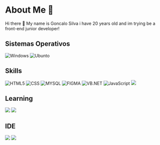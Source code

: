 # About Me 👀
Hi there 👋 
My name is Goncalo Silva i have 20 years old and im trying be a front-end junior developer!

## Sistemas Operativos
![Windows](https://img.shields.io/badge/Windows-0078D6?style=for-the-badge&logo=windows&logoColor=white)
![Ubunto](https://img.shields.io/badge/Ubuntu-E95420?style=for-the-badge&logo=ubuntu&logoColor=white)

## Skills

![HTML5](https://img.shields.io/badge/HTML5-E34F26?style=for-the-badge&logo=html5&logoColor=white)
![CSS](https://img.shields.io/badge/CSS3-1572B6?style=for-the-badge&logo=css3&logoColor=white)
![MYSQL](https://img.shields.io/badge/MySQL-005C84?style=for-the-badge&logo=mysql&logoColor=white
)
![FIGMA](https://img.shields.io/badge/Figma-F24E1E?style=for-the-badge&logo=figma&logoColor=white)
![VB.NET](https://img.shields.io/badge/.NET-5C2D91?style=for-the-badge&logo=.net&logoColor=white)
![JavaScript](https://img.shields.io/badge/JavaScript-F7DF1E?style=for-the-badge&logo=javascript&logoColor=black
)
![](https://img.shields.io/badge/Microsoft_Access-A4373A?style=for-the-badge&logo=microsoft-access&logoColor=white
)

## Learning
![](https://img.shields.io/badge/React-20232A?style=for-the-badge&logo=react&logoColor=61DAFB)
![](https://img.shields.io/badge/Tailwind_CSS-38B2AC?style=for-the-badge&logo=tailwind-css&logoColor=white
)


## IDE

![](https://img.shields.io/badge/Visual_Studio_Code-0078D4?style=for-the-badge&logo=visual%20studio%20code&logoColor=white)
![](https://img.shields.io/badge/sublime_text-%23575757.svg?&style=for-the-badge&logo=sublime-text&logoColor=important)


